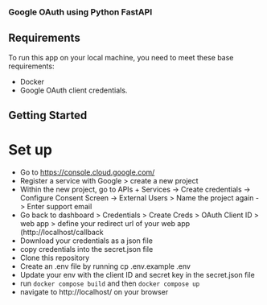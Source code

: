 ### Google OAuth using Python FastAPI 


## Requirements
To run this app on your local machine, you need to meet these base requirements:
- Docker
- Google OAuth client credentials. 

## Getting Started
# Set up
- Go to https://console.cloud.google.com/ 
- Register a service with Google > create a new project 
- Within the new project, go to APIs + Services -> Create credentials -> Configure Consent Screen -> External Users > Name the project again -> Enter support email
- Go back to dashboard > Credentials > Create Creds > OAuth Client ID > web app > define your redirect url of your web app (http://localhost/callback
- Download your credentials as a json file
- copy credentials into the secret.json file
- Clone this repository
- Create an .env file by running cp .env.example .env
- Update your env with the client ID and secret key in the secret.json file
- run `docker compose build` and then `docker compose up`
- navigate to http://localhost/ on your browser

